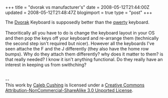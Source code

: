 +++
title = "dvorak vs manufacturer's"
date = 2008-05-12T21:44:00Z
updated = 2008-05-12T21:48:47Z
blogimport = true 
type = "post"
+++

The <a href="http://en.wikipedia.org/wiki/Dvorak_Simplified_Keyboard">Dvorak</a> Keyboard is supposedly better than the <a href="http://en.wikipedia.org/wiki/Qwerty">qwerty</a> keyboard.<br /><br />Theoritically all you have to do is change the keyboard layout in your OS and then pop the keys off your keyboard and re-arrange them (technically the second step isn't required but nicer). However all the keyboards I've seen attache the F and the J differently (they also have the home row bumps). Why do they attach them differently? why does it matter to them? is that really needed? I know it isn't anything functional. Do they really have an interest in keeping us from swithching?<div class="blogger-post-footer"><br />--<br />
This <span xmlns:dc="http://purl.org/dc/elements/1.1/" href="http://purl.org/dc/dcmitype/Text" rel="dc:type">work</span> by <a xmlns:cc="http://creativecommons.org/ns#" href="http://www.xenoterracide.com" property="cc:attributionName" rel="cc:attributionURL">Caleb Cushing</a> is licensed under a <a rel="license" href="http://creativecommons.org/licenses/by-nc-sa/3.0/">Creative Commons Attribution-NonCommercial-ShareAlike 3.0 Unported License</a>.</div>
